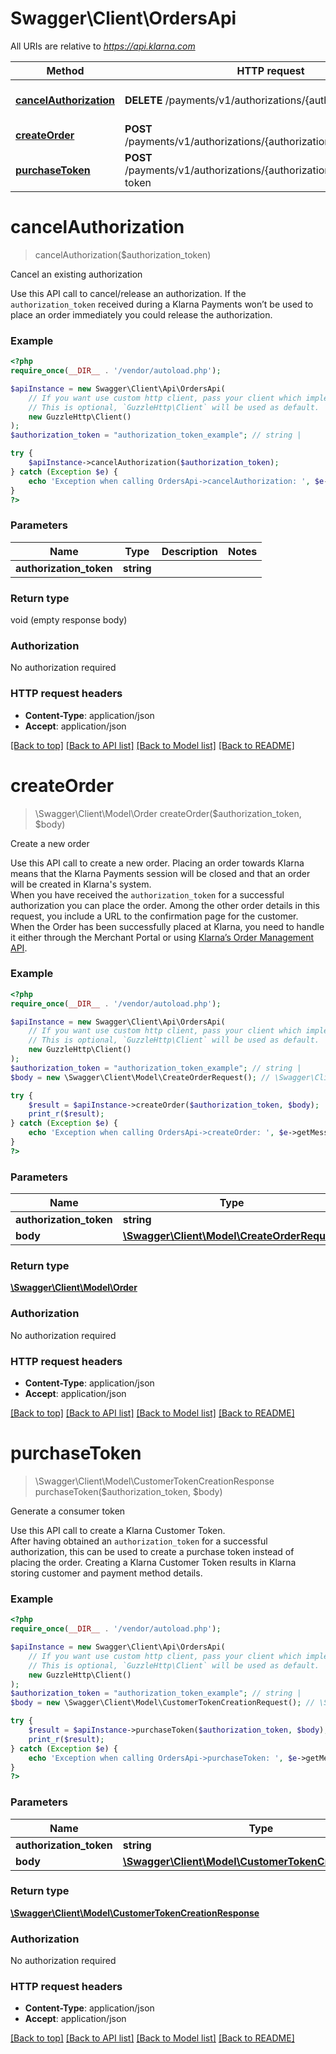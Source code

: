 # Swagger\Client\OrdersApi

All URIs are relative to *https://api.klarna.com*

Method | HTTP request | Description
------------- | ------------- | -------------
[**cancelAuthorization**](OrdersApi.md#cancelAuthorization) | **DELETE** /payments/v1/authorizations/{authorizationToken} | Cancel an existing authorization
[**createOrder**](OrdersApi.md#createOrder) | **POST** /payments/v1/authorizations/{authorizationToken}/order | Create a new order
[**purchaseToken**](OrdersApi.md#purchaseToken) | **POST** /payments/v1/authorizations/{authorizationToken}/customer-token | Generate a consumer token


# **cancelAuthorization**
> cancelAuthorization($authorization_token)

Cancel an existing authorization

Use this API call to cancel/release an authorization. If the `authorization_token` received during a Klarna Payments won’t be used to place an order immediately you could release the authorization.

### Example
```php
<?php
require_once(__DIR__ . '/vendor/autoload.php');

$apiInstance = new Swagger\Client\Api\OrdersApi(
    // If you want use custom http client, pass your client which implements `GuzzleHttp\ClientInterface`.
    // This is optional, `GuzzleHttp\Client` will be used as default.
    new GuzzleHttp\Client()
);
$authorization_token = "authorization_token_example"; // string | 

try {
    $apiInstance->cancelAuthorization($authorization_token);
} catch (Exception $e) {
    echo 'Exception when calling OrdersApi->cancelAuthorization: ', $e->getMessage(), PHP_EOL;
}
?>
```

### Parameters

Name | Type | Description  | Notes
------------- | ------------- | ------------- | -------------
 **authorization_token** | **string**|  |

### Return type

void (empty response body)

### Authorization

No authorization required

### HTTP request headers

 - **Content-Type**: application/json
 - **Accept**: application/json

[[Back to top]](#) [[Back to API list]](../../README.md#documentation-for-api-endpoints) [[Back to Model list]](../../README.md#documentation-for-models) [[Back to README]](../../README.md)

# **createOrder**
> \Swagger\Client\Model\Order createOrder($authorization_token, $body)

Create a new order

Use this API call to create a new order. Placing an order towards Klarna means that the Klarna Payments session will be closed and that an order will be created in Klarna's system.<br/>When you have received the `authorization_token` for a successful authorization you can place the order. Among the other order details in this request, you include a URL to the confirmation page for the customer.<br/>When the Order has been successfully placed at Klarna, you need to handle it either through the Merchant Portal or using [Klarna’s Order Management API](#order-management-api).

### Example
```php
<?php
require_once(__DIR__ . '/vendor/autoload.php');

$apiInstance = new Swagger\Client\Api\OrdersApi(
    // If you want use custom http client, pass your client which implements `GuzzleHttp\ClientInterface`.
    // This is optional, `GuzzleHttp\Client` will be used as default.
    new GuzzleHttp\Client()
);
$authorization_token = "authorization_token_example"; // string | 
$body = new \Swagger\Client\Model\CreateOrderRequest(); // \Swagger\Client\Model\CreateOrderRequest | 

try {
    $result = $apiInstance->createOrder($authorization_token, $body);
    print_r($result);
} catch (Exception $e) {
    echo 'Exception when calling OrdersApi->createOrder: ', $e->getMessage(), PHP_EOL;
}
?>
```

### Parameters

Name | Type | Description  | Notes
------------- | ------------- | ------------- | -------------
 **authorization_token** | **string**|  |
 **body** | [**\Swagger\Client\Model\CreateOrderRequest**](../Model/CreateOrderRequest.md)|  | [optional]

### Return type

[**\Swagger\Client\Model\Order**](../Model/Order.md)

### Authorization

No authorization required

### HTTP request headers

 - **Content-Type**: application/json
 - **Accept**: application/json

[[Back to top]](#) [[Back to API list]](../../README.md#documentation-for-api-endpoints) [[Back to Model list]](../../README.md#documentation-for-models) [[Back to README]](../../README.md)

# **purchaseToken**
> \Swagger\Client\Model\CustomerTokenCreationResponse purchaseToken($authorization_token, $body)

Generate a consumer token

Use this API call to create a Klarna Customer Token.<br/>After having obtained an `authorization_token` for a successful authorization, this can be used to create a purchase token instead of placing the order. Creating a Klarna Customer Token results in Klarna storing customer and payment method details.

### Example
```php
<?php
require_once(__DIR__ . '/vendor/autoload.php');

$apiInstance = new Swagger\Client\Api\OrdersApi(
    // If you want use custom http client, pass your client which implements `GuzzleHttp\ClientInterface`.
    // This is optional, `GuzzleHttp\Client` will be used as default.
    new GuzzleHttp\Client()
);
$authorization_token = "authorization_token_example"; // string | 
$body = new \Swagger\Client\Model\CustomerTokenCreationRequest(); // \Swagger\Client\Model\CustomerTokenCreationRequest | 

try {
    $result = $apiInstance->purchaseToken($authorization_token, $body);
    print_r($result);
} catch (Exception $e) {
    echo 'Exception when calling OrdersApi->purchaseToken: ', $e->getMessage(), PHP_EOL;
}
?>
```

### Parameters

Name | Type | Description  | Notes
------------- | ------------- | ------------- | -------------
 **authorization_token** | **string**|  |
 **body** | [**\Swagger\Client\Model\CustomerTokenCreationRequest**](../Model/CustomerTokenCreationRequest.md)|  | [optional]

### Return type

[**\Swagger\Client\Model\CustomerTokenCreationResponse**](../Model/CustomerTokenCreationResponse.md)

### Authorization

No authorization required

### HTTP request headers

 - **Content-Type**: application/json
 - **Accept**: application/json

[[Back to top]](#) [[Back to API list]](../../README.md#documentation-for-api-endpoints) [[Back to Model list]](../../README.md#documentation-for-models) [[Back to README]](../../README.md)

